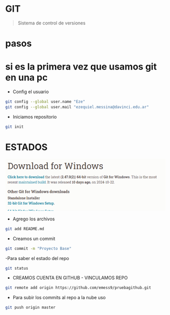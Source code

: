 # GIT 
> Sistema de control de versiones

# pasos

# si es la primera vez que usamos git en una pc 
- Config el usuario

``` bash
git config --global user.name "Eze"
git config --global user.mail "ezequiel.messina@davinci.edu.ar"
```

- Iniciamos repositorio
``` bash
git init 
```

# ESTADOS 
![areas](git.png)

- Agrego los archivos 
``` bash
git add README.md
```

- Creamos un commit 
``` bash
git commit -m "Proyecto Base"
```

-Para saber el estado del repo
``` bash
git status 
```

- CREAMOS CUENTA EN GITHUB - VINCULAMOS REPO
``` bash
git remote add origin https://github.com/emess9/pruebagithub.git
``` 

- Para subir los commits al repo a la nube uso 
``` bash
git push origin master 
``` 
